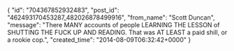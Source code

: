  {
   "id": "704367852932483",
   "post_id": "462493170453287_482026878499916",
   "from_name": "Scott Duncan",
   "message": "There MANY accounts of people LEARNING THE LESSON of SHUTTING THE FUCK UP AND READING. That was AT LEAST a paid shill, or a rookie cop.",
   "created_time": "2014-08-09T06:32:42+0000"
 }
